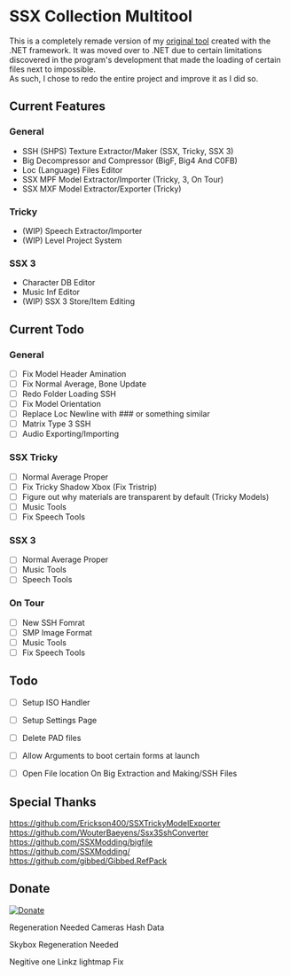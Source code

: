 # SSX Collection Multitool

This is a completely remade version of my [original tool](https://github.com/GlitcherOG/SSX-PS2-Collection-Modder) created with the .NET framework. It was moved over to .NET due to certain limitations discovered in the program's development that made the loading of certain files next to impossible.  
As such, I chose to redo the entire project and improve it as I did so.

## Current Features
### General
- SSH (SHPS) Texture Extractor/Maker (SSX, Tricky, SSX 3)
- Big Decompressor and Compressor (BigF, Big4 And C0FB)
- Loc (Language) Files Editor
- SSX MPF Model Extractor/Importer (Tricky, 3, On Tour)
- SSX MXF Model Extractor/Exporter (Tricky)

### Tricky
- (WIP) Speech Extractor/Importer
- (WIP) Level Project System

### SSX 3
- Character DB Editor
- Music Inf Editor
- (WIP) SSX 3 Store/Item Editing

## Current Todo
### General
- [ ] Fix Model Header Amination
- [ ] Fix Normal Average, Bone Update
- [ ] Redo Folder Loading SSH
- [ ] Fix Model Orientation
- [ ] Replace Loc Newline with ### or something similar
- [ ] Matrix Type 3 SSH
- [ ] Audio Exporting/Importing 

### SSX Tricky
- [ ] Normal Average Proper
- [ ] Fix Tricky Shadow Xbox (Fix Tristrip)
- [ ] Figure out why materials are transparent by default (Tricky Models)
- [ ] Music Tools
- [ ] Fix Speech Tools 

### SSX 3
- [ ] Normal Average Proper
- [ ] Music Tools
- [ ] Speech Tools 

### On Tour
- [ ] New SSH Fomrat
- [ ] SMP Image Format 
- [ ] Music Tools
- [ ] Fix Speech Tools 

## Todo
- [ ] Setup ISO Handler
- [ ] Setup Settings Page
- [ ] Delete PAD files
- [ ] Allow Arguments to boot certain forms at launch
- [ ] Open File location On Big Extraction and Making/SSH Files


 ## Special Thanks
https://github.com/Erickson400/SSXTrickyModelExporter <br>
https://github.com/WouterBaeyens/Ssx3SshConverter <br>
https://github.com/SSXModding/bigfile <br>
https://github.com/SSXModding/ <br>
https://github.com/gibbed/Gibbed.RefPack <br>

## Donate
[![Donate](https://www.paypalobjects.com/en_AU/i/btn/btn_donateCC_LG.gif)](https://www.paypal.com/donate/?business=VT6TG8KKZM98E&no_recurring=0&currency_code=AUD)

Regeneration Needed
Cameras
Hash Data

Skybox Regeneration Needed

Negitive one Linkz lightmap Fix
